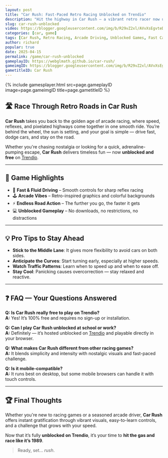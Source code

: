 ```yaml
---
layout: post
title: "Car Rush: Fast-Paced Retro Racing Unblocked on Trendio"
description: "Hit the highway in Car Rush — a vibrant retro racer now unblocked and free to play on Trendio. Dodge traffic, master curves, and chase high scores with pixel-perfect speed!"
slug: car-rush-unblocked
video: https://blogger.googleusercontent.com/img/b/R29vZ2xl/AVvXsEgvteDHFtdKrGHM6cXEznxyyIhG-wh1KmVVSp1cC9vFmdMwpEBtPLSLTv0F0hyD3AO_ElY2CqpUMT3TZObqoQBO5NY-prBNWqsHWio7pim34UzGrv7ne8R5G7by_4I2YNOUDnI_iG7iaZonBbphPUq3D8pF8F9CWL4ZaTypssqgwMO9IuB1xLt5a2_IAa0/s601/Car%20Rush.webp
categories: [car, game]
tags: [Car Rush, Retro Racing, Arcade Driving, Unblocked Games, Fast Car Game]
author: richard
popular: true
date: 2025-04-15
permalink: /game/car-rush-unblocked
gameplayID: https://webglmath.github.io/car-rush/
gameimgID: https://blogger.googleusercontent.com/img/b/R29vZ2xl/AVvXsEgvteDHFtdKrGHM6cXEznxyyIhG-wh1KmVVSp1cC9vFmdMwpEBtPLSLTv0F0hyD3AO_ElY2CqpUMT3TZObqoQBO5NY-prBNWqsHWio7pim34UzGrv7ne8R5G7by_4I2YNOUDnI_iG7iaZonBbphPUq3D8pF8F9CWL4ZaTypssqgwMO9IuB1xLt5a2_IAa0/s601/Car%20Rush.webp
gametitleID: Car Rush
---
```


{% include gamesplayer.html
  src=page.gameplayID
  image=page.gameimgID
  title=page.gametitleID
%}

## 🛣️ Race Through Retro Roads in Car Rush

**Car Rush** takes you back to the golden age of arcade racing, where speed, reflexes, and pixelated highways come together in one smooth ride. You’re behind the wheel, the sun is setting, and your goal is simple — drive fast, dodge cars, and stay on the road.

Whether you're chasing nostalgia or looking for a quick, adrenaline-pumping escape, **Car Rush** delivers timeless fun — now **unblocked and free** on [Trendio](https://www.trendio.homes/).

---

## 🏁 Game Highlights

- 🚗 **Fast & Fluid Driving** – Smooth controls for sharp reflex racing
- 🕹️ **Arcade Vibes** – Retro-inspired graphics and colorful backgrounds
- ⚡ **Endless Road Action** – The further you go, the faster it gets
- 💻 **Unblocked Gameplay** – No downloads, no restrictions, no distractions

---

## 💡 Pro Tips to Stay Ahead

- **Stick to the Middle Lane**: It gives more flexibility to avoid cars on both sides.
- **Anticipate the Curves**: Start turning early, especially at higher speeds.
- **Watch Traffic Patterns**: Learn when to speed up and when to ease off.
- **Stay Cool**: Panicking causes overcorrection — stay relaxed and reactive.

---

## ❓ FAQ — Your Questions Answered

**Q: Is Car Rush really free to play on Trendio?**  
**A:** Yes! It’s 100% free and requires no sign-up or installation.

**Q: Can I play Car Rush unblocked at school or work?**  
**A:** Definitely — it’s hosted unblocked on [Trendio](https://www.trendio.homes/) and playable directly in your browser.

**Q: What makes Car Rush different from other racing games?**  
**A:** It blends simplicity and intensity with nostalgic visuals and fast-paced challenge.

**Q: Is it mobile-compatible?**  
**A:** It runs best on desktop, but some mobile browsers can handle it with touch controls.

---

## 🏆 Final Thoughts

Whether you're new to racing games or a seasoned arcade driver, **Car Rush** offers instant gratification through vibrant visuals, easy-to-learn controls, and a challenge that grows with your speed.

Now that it’s fully **unblocked on Trendio**, it’s your time to **hit the gas and race like it’s 1989**.

> Ready, set... *rush*.
